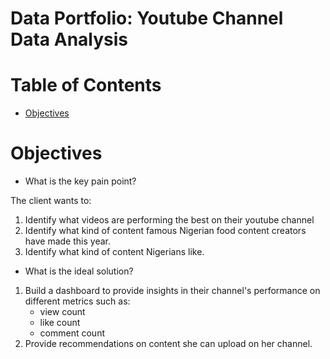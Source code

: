 # Data Portfolio: Youtube Channel Data Analysis 

# Table of Contents

- [Objectives](#objectives)


# Objectives
- What is the key pain point?

The client wants to:
1. Identify what videos are performing the best on their youtube channel
2. Identify what kind of content famous Nigerian food content creators have made this year.
3. Identify what kind of content Nigerians like.

- What is the ideal solution? 
1. Build a dashboard to provide insights in their channel's performance on different metrics such as:
    - view count
    - like count
    - comment count
2. Provide recommendations on content she can upload on her channel.
